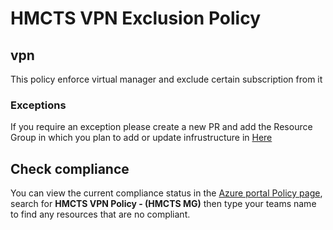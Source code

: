 # HMCTS VPN Exclusion Policy

## vpn

This policy enforce virtual manager and exclude certain subscription from it

### Exceptions

If you require an exception please create a new PR and add the Resource Group in which you plan to add or update infrustructure in [Here](https://github.com/hmcts/azure-policy/blob/489c958d219271f1aec1e25bb15baa0befda2d84/assignments/mgmt-groups/mg-HMCTS/assign.vpn.json#L11)

## Check compliance

You can view the current compliance status in the [Azure portal Policy page](https://portal.azure.com/#view/Microsoft_Azure_Policy/PolicyMenuBlade/~/Overview), search for ****HMCTS VPN Policy - (HMCTS MG)**** then type your teams name to find any resources that are no compliant.


